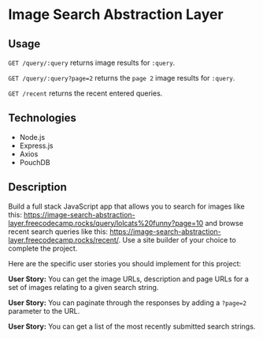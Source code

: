 # Image Search Abstraction Layer

## Usage

`GET /query/:query` returns image results for `:query`.

`GET /query/:query?page=2` returns the `page 2` image results for `:query`.

`GET /recent` returns the recent entered queries.

## Technologies

- Node.js
- Express.js
- Axios
- PouchDB

## Description

Build a full stack JavaScript app that allows you to search for images like this: <https://image-search-abstraction-layer.freecodecamp.rocks/query/lolcats%20funny?page=10> and browse recent search queries like this: <https://image-search-abstraction-layer.freecodecamp.rocks/recent/>. Use a site builder of your choice to complete the project.

Here are the specific user stories you should implement for this project:

**User Story:** You can get the image URLs, description and page URLs for a set of images relating to a given search string.

**User Story:** You can paginate through the responses by adding a `?page=2` parameter to the URL.

**User Story:** You can get a list of the most recently submitted search strings.
